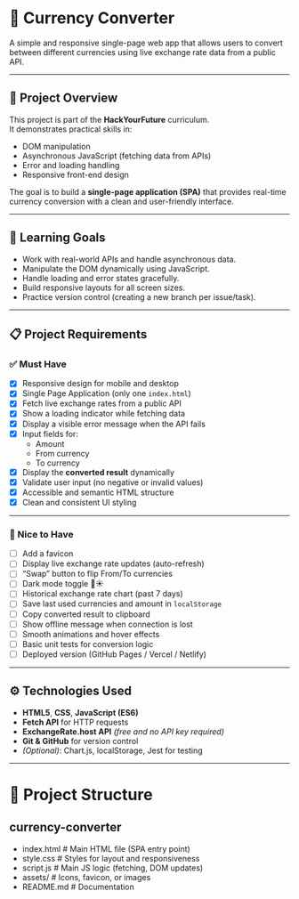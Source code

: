 # 💱 Currency Converter

A simple and responsive single-page web app that allows users to convert between different currencies using live exchange rate data from a public API.

---

## 🚀 Project Overview

This project is part of the **HackYourFuture** curriculum.  
It demonstrates practical skills in:
- DOM manipulation  
- Asynchronous JavaScript (fetching data from APIs)  
- Error and loading handling  
- Responsive front-end design  

The goal is to build a **single-page application (SPA)** that provides real-time currency conversion with a clean and user-friendly interface.

---

## 🧠 Learning Goals

- Work with real-world APIs and handle asynchronous data.  
- Manipulate the DOM dynamically using JavaScript.  
- Handle loading and error states gracefully.  
- Build responsive layouts for all screen sizes.  
- Practice version control (creating a new branch per issue/task).

---

## 📋 Project Requirements

### ✅ Must Have

- [x] Responsive design for mobile and desktop  
- [x] Single Page Application (only one `index.html`)  
- [x] Fetch live exchange rates from a public API  
- [x] Show a loading indicator while fetching data  
- [x] Display a visible error message when the API fails  
- [x] Input fields for:  
  - Amount  
  - From currency  
  - To currency  
- [x] Display the **converted result** dynamically  
- [x] Validate user input (no negative or invalid values)  
- [x] Accessible and semantic HTML structure  
- [x] Clean and consistent UI styling  

---

### 🌟 Nice to Have

- [ ] Add a favicon  
- [ ] Display live exchange rate updates (auto-refresh)  
- [ ] “Swap” button to flip From/To currencies  
- [ ] Dark mode toggle 🌙☀️  
- [ ] Historical exchange rate chart (past 7 days)  
- [ ] Save last used currencies and amount in `localStorage`  
- [ ] Copy converted result to clipboard  
- [ ] Show offline message when connection is lost  
- [ ] Smooth animations and hover effects  
- [ ] Basic unit tests for conversion logic  
- [ ] Deployed version (GitHub Pages / Vercel / Netlify)  

---

## ⚙️ Technologies Used

- **HTML5**, **CSS**, **JavaScript (ES6)**  
- **Fetch API** for HTTP requests  
- **ExchangeRate.host API** *(free and no API key required)*  
- **Git & GitHub** for version control  
- *(Optional)*: Chart.js, localStorage, Jest for testing  

---

# 🧩 Project Structure

## currency-converter

- index.html # Main HTML file (SPA entry point)
- style.css # Styles for layout and responsiveness
- script.js # Main JS logic (fetching, DOM updates)
- assets/ # Icons, favicon, or images
- README.md # Documentation